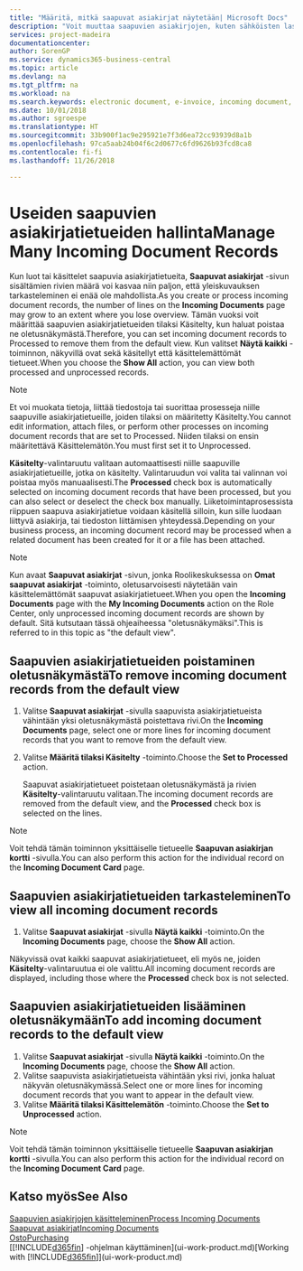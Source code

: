 ```yaml
---
title: "Määritä, mitkä saapuvat asiakirjat näytetään| Microsoft Docs"
description: "Voit muuttaa saapuvien asiakirjojen, kuten sähköisten laskujen oletusnäkymää parantaaksesi käsiteltyjen ja käsittelemättömien tietojen yleisnäkymää."
services: project-madeira
documentationcenter: 
author: SorenGP
ms.service: dynamics365-business-central
ms.topic: article
ms.devlang: na
ms.tgt_pltfrm: na
ms.workload: na
ms.search.keywords: electronic document, e-invoice, incoming document, OCR, ecommerce, document exchange, import invoice
ms.date: 10/01/2018
ms.author: sgroespe
ms.translationtype: HT
ms.sourcegitcommit: 33b900f1ac9e295921e7f3d6ea72cc93939d8a1b
ms.openlocfilehash: 97ca5aab24b04f6c2d0677c6fd9626b93fcd8ca8
ms.contentlocale: fi-fi
ms.lasthandoff: 11/26/2018

---
```

# <a name="manage-many-incoming-document-records"></a><span data-ttu-id="4fb41-103">Useiden saapuvien asiakirjatietueiden hallinta</span><span class="sxs-lookup"><span data-stu-id="4fb41-103">Manage Many Incoming Document Records</span></span>
<span data-ttu-id="4fb41-104">Kun luot tai käsittelet saapuvia asiakirjatietueita, **Saapuvat asiakirjat** -sivun sisältämien rivien määrä voi kasvaa niin paljon, että yleiskuvauksen tarkasteleminen ei enää ole mahdollista.</span><span class="sxs-lookup"><span data-stu-id="4fb41-104">As you create or process incoming document records, the number of lines on the **Incoming Documents** page may grow to an extent where you lose overview.</span></span> <span data-ttu-id="4fb41-105">Tämän vuoksi voit määrittää saapuvien asiakirjatietueiden tilaksi Käsitelty, kun haluat poistaa ne oletusnäkymästä.</span><span class="sxs-lookup"><span data-stu-id="4fb41-105">Therefore, you can set incoming document records to Processed to remove them from the default view.</span></span> <span data-ttu-id="4fb41-106">Kun valitset **Näytä kaikki** -toiminnon, näkyvillä ovat sekä käsitellyt että käsittelemättömät tietueet.</span><span class="sxs-lookup"><span data-stu-id="4fb41-106">When you choose the **Show All** action, you can view both processed and unprocessed records.</span></span>

> [!NOTE]  
>   <span data-ttu-id="4fb41-107">Et voi muokata tietoja, liittää tiedostoja tai suorittaa prosesseja niille saapuville asiakirjatietueille, joiden tilaksi on määritetty Käsitelty.</span><span class="sxs-lookup"><span data-stu-id="4fb41-107">You cannot edit information, attach files, or perform other processes on incoming document records that are set to Processed.</span></span> <span data-ttu-id="4fb41-108">Niiden tilaksi on ensin määritettävä Käsittelemätön.</span><span class="sxs-lookup"><span data-stu-id="4fb41-108">You must first set it to Unprocessed.</span></span>

<span data-ttu-id="4fb41-109">**Käsitelty**-valintaruutu valitaan automaattisesti niille saapuville asiakirjatietueille, jotka on käsitelty. Valintaruudun voi valita tai valinnan voi poistaa myös manuaalisesti.</span><span class="sxs-lookup"><span data-stu-id="4fb41-109">The **Processed** check box is automatically selected on incoming document records that have been processed, but you can also select or deselect the check box manually.</span></span> <span data-ttu-id="4fb41-110">Liiketoimintaprosessista riippuen saapuva asiakirjatietue voidaan käsitellä silloin, kun sille luodaan liittyvä asiakirja, tai tiedoston liittämisen yhteydessä.</span><span class="sxs-lookup"><span data-stu-id="4fb41-110">Depending on your business process, an incoming document record may be processed when a related document has been created for it or a file has been attached.</span></span>

> [!NOTE]  
>   <span data-ttu-id="4fb41-111">Kun avaat **Saapuvat asiakirjat** -sivun, jonka Roolikeskuksessa on **Omat saapuvat asiakirjat** -toiminto, oletusarvoisesti näytetään vain käsittelemättömät saapuvat asiakirjatietueet.</span><span class="sxs-lookup"><span data-stu-id="4fb41-111">When you open the **Incoming Documents** page with the **My Incoming Documents** action on the Role Center, only unprocessed incoming document records are shown by default.</span></span> <span data-ttu-id="4fb41-112">Sitä kutsutaan tässä ohjeaiheessa "oletusnäkymäksi".</span><span class="sxs-lookup"><span data-stu-id="4fb41-112">This is referred to in this topic as "the default view".</span></span>

## <a name="to-remove-incoming-document-records-from-the-default-view"></a><span data-ttu-id="4fb41-113">Saapuvien asiakirjatietueiden poistaminen oletusnäkymästä</span><span class="sxs-lookup"><span data-stu-id="4fb41-113">To remove incoming document records from the default view</span></span>
1. <span data-ttu-id="4fb41-114">Valitse **Saapuvat asiakirjat** -sivulla saapuvista asiakirjatietueista vähintään yksi oletusnäkymästä poistettava rivi.</span><span class="sxs-lookup"><span data-stu-id="4fb41-114">On the **Incoming Documents** page, select one or more lines for incoming document records that you want to remove from the default view.</span></span>
2. <span data-ttu-id="4fb41-115">Valitse **Määritä tilaksi Käsitelty** -toiminto.</span><span class="sxs-lookup"><span data-stu-id="4fb41-115">Choose the **Set to Processed** action.</span></span>

    <span data-ttu-id="4fb41-116">Saapuvat asiakirjatietueet poistetaan oletusnäkymästä ja rivien **Käsitelty**-valintaruutu valitaan.</span><span class="sxs-lookup"><span data-stu-id="4fb41-116">The incoming document records are removed from the default view, and the **Processed** check box is selected on the lines.</span></span>

> [!NOTE]  
>   <span data-ttu-id="4fb41-117">Voit tehdä tämän toiminnon yksittäiselle tietueelle **Saapuvan asiakirjan kortti** -sivulla.</span><span class="sxs-lookup"><span data-stu-id="4fb41-117">You can also perform this action for the individual record on the **Incoming Document Card** page.</span></span>

## <a name="to-view-all-incoming-document-records"></a><span data-ttu-id="4fb41-118">Saapuvien asiakirjatietueiden tarkasteleminen</span><span class="sxs-lookup"><span data-stu-id="4fb41-118">To view all incoming document records</span></span>
1. <span data-ttu-id="4fb41-119">Valitse **Saapuvat asiakirjat** -sivulla **Näytä kaikki** -toiminto.</span><span class="sxs-lookup"><span data-stu-id="4fb41-119">On the **Incoming Documents** page, choose the **Show All** action.</span></span>

<span data-ttu-id="4fb41-120">Näkyvissä ovat kaikki saapuvat asiakirjatietueet, eli myös ne, joiden **Käsitelty**-valintaruutua ei ole valittu.</span><span class="sxs-lookup"><span data-stu-id="4fb41-120">All incoming document records are displayed, including those where the **Processed** check box is not selected.</span></span>

## <a name="to-add-incoming-document-records-to-the-default-view"></a><span data-ttu-id="4fb41-121">Saapuvien asiakirjatietueiden lisääminen oletusnäkymään</span><span class="sxs-lookup"><span data-stu-id="4fb41-121">To add incoming document records to the default view</span></span>
1. <span data-ttu-id="4fb41-122">Valitse **Saapuvat asiakirjat** -sivulla **Näytä kaikki** -toiminto.</span><span class="sxs-lookup"><span data-stu-id="4fb41-122">On the **Incoming Documents** page, choose the **Show All** action.</span></span>
2. <span data-ttu-id="4fb41-123">Valitse saapuvista asiakirjatietueista vähintään yksi rivi, jonka haluat näkyvän oletusnäkymässä.</span><span class="sxs-lookup"><span data-stu-id="4fb41-123">Select one or more lines for incoming document records that you want to appear in the default view.</span></span>
3. <span data-ttu-id="4fb41-124">Valitse **Määritä tilaksi Käsittelemätön** -toiminto.</span><span class="sxs-lookup"><span data-stu-id="4fb41-124">Choose the **Set to Unprocessed** action.</span></span>  

> [!NOTE]  
>   <span data-ttu-id="4fb41-125">Voit tehdä tämän toiminnon yksittäiselle tietueelle **Saapuvan asiakirjan kortti** -sivulla.</span><span class="sxs-lookup"><span data-stu-id="4fb41-125">You can also perform this action for the individual record on the **Incoming Document Card** page.</span></span>

## <a name="see-also"></a><span data-ttu-id="4fb41-126">Katso myös</span><span class="sxs-lookup"><span data-stu-id="4fb41-126">See Also</span></span>
[<span data-ttu-id="4fb41-127">Saapuvien asiakirjojen käsitteleminen</span><span class="sxs-lookup"><span data-stu-id="4fb41-127">Process Incoming Documents</span></span>](across-process-income-documents.md)  
[<span data-ttu-id="4fb41-128">Saapuvat asiakirjat</span><span class="sxs-lookup"><span data-stu-id="4fb41-128">Incoming Documents</span></span>](across-income-documents.md)  
[<span data-ttu-id="4fb41-129">Osto</span><span class="sxs-lookup"><span data-stu-id="4fb41-129">Purchasing</span></span>](purchasing-manage-purchasing.md)  
<span data-ttu-id="4fb41-130">[[!INCLUDE[d365fin](includes/d365fin_md.md)] -ohjelman käyttäminen](ui-work-product.md)</span><span class="sxs-lookup"><span data-stu-id="4fb41-130">[Working with [!INCLUDE[d365fin](includes/d365fin_md.md)]](ui-work-product.md)</span></span>

